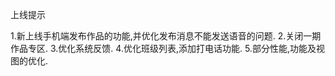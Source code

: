 



上线提示

1.新上线手机端发布作品的功能,并优化发布消息不能发送语音的问题.
2.关闭一期作品专区.
3.优化系统反馈.
4.优化班级列表,添加打电话功能.
5.部分性能,功能及视图的优化.